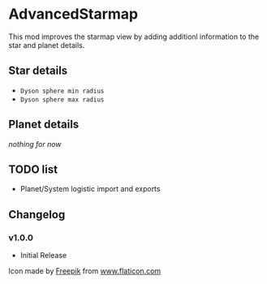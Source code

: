 # AdvancedStarmap

This mod improves the starmap view by adding additionl information to the star and planet details.

## Star details

- `Dyson sphere min radius`
- `Dyson sphere max radius`

## Planet details

_nothing for now_


## TODO list

- Planet/System logistic import and exports

  
## Changelog


### v1.0.0
- Initial Release



<div>Icon made by <a href="https://www.freepik.com" title="Freepik">Freepik</a> from <a href="https://www.flaticon.com/" title="Flaticon">www.flaticon.com</a></div>